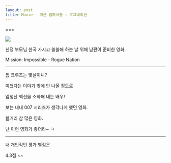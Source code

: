 ```yaml
---
layout: post
title: Movie - 미션 임파서블 : 로그네이션
---
```

===

![](https://dl.dropboxusercontent.com/u/9792864/missionimpossibleposter.jpg)

친정 부모님 한국 가시고 쓸쓸해 하는 날 위해 남편이 준비한 영화.

Mission: Impossible - Rogue Nation

---

톰 크루즈는 몇살이니?

미쳤다는 이야기 밖에 안 나올 정도로

엄청난 액션을 소화해 내는 배우!

보는 내내 007 시리즈가 생각나게 했던 영화. 

볼거리 참 많은 영화.

난 이런 영화가 좋더라~ ㅋ

---

내 개인적인 평가 별점은

4.3점 ~~



